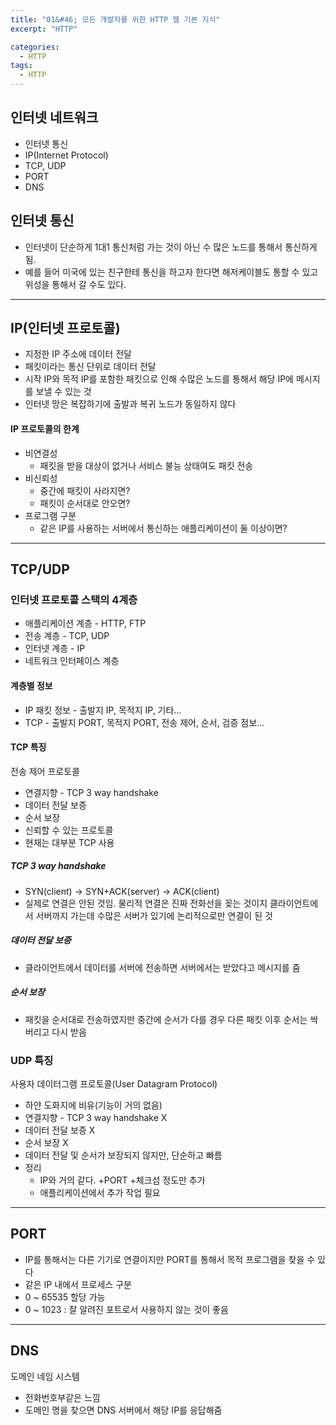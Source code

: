 ```yaml
---
title: "01&#46; 모든 개발자를 위한 HTTP 웹 기본 지식"
excerpt: "HTTP"

categories:
  - HTTP
tags:
  - HTTP
---
```


## 인터넷 네트워크
- 인터넷 통신
- IP(Internet Protocol)
- TCP, UDP
- PORT
- DNS

## 인터넷 통신
- 인터넷이 단순하게 1대1 통신처럼 가는 것이 아닌 수 많은 노드를 통해서 통신하게 됨.
- 예를 들어 미국에 있는 친구한테 통신을 하고자 한다면 해저케이블도 통할 수 있고 위성을 통해서 갈 수도 있다.

---

## IP(인터넷 프로토콜)
- 지정한 IP 주소에 데이터 전달
- 패킷이라는 통신 단위로 데이터 전달
- 시작 IP와 목적 IP를 포함한 패킷으로 인해 수많은 노드를 통해서 해당 IP에 메시지를 보낼 수 있는 것
- 인터넷 망은 복잡하기에 출발과 복귀 노드가 동일하지 않다

#### IP 프로토콜의 한계
- 비연결성
  - 패킷을 받을 대상이 없거나 서비스 불능 상태여도 패킷 전송
- 비신뢰성
  - 중간에 패킷이 사라지면?
  - 패킷이 순서대로 안오면?
- 프로그램 구분
  - 같은 IP를 사용하는 서버에서 통신하는 애플리케이션이 둘 이상이면?

---

## TCP/UDP

### 인터넷 프로토콜 스택의 4계층
- 애플리케이션 계층 - HTTP, FTP
- 전송 계층 - TCP, UDP
- 인터넷 계층 - IP
- 네트워크 인터페이스 계층

#### 계층별 정보
- IP 패킷 정보 - 출발지 IP, 목적지 IP, 기타...
- TCP - 출발지 PORT, 목적지 PORT, 전송 제어, 순서, 검증 점보...

#### TCP 특징
전송 제어 프로토콜
- 연결지향 - TCP 3 way handshake
- 데이터 전달 보증
- 순서 보장
- 신뢰할 수 있는 프로토콜
- 현재는 대부분 TCP 사용

##### TCP 3 way handshake
- SYN(client) -> SYN+ACK(server) -> ACK(client)
- 실제로 연결은 안된 것임. 물리적 연결은 진짜 전화선을 꽂는 것이지 클라이언트에서 서버까지 가는데 수많은 서버가 있기에 논리적으로만 연결이 된 것

##### 데이터 전달 보증
- 클라이언트에서 데이터를 서버에 전송하면 서버에서는 받았다고 메시지를 줌

##### 순서 보장
- 패킷을 순서대로 전송하였지만 중간에 순서가 다를 경우 다른 패킷 이후 순서는 싹 버리고 다시 받음

### UDP 특징
사용자 데이터그램 프로토콜(User Datagram Protocol)
- 하얀 도화지에 비유(기능이 거의 없음)
- 연결지향 - TCP 3 way handshake X
- 데이터 전달 보증 X
- 순서 보장 X
- 데이터 전달 및 순서가 보장되지 않지만, 단순하고 빠름
- 정리
  - IP와 거의 같다. +PORT +체크섬 정도만 추가
  - 애플리케이션에서 추가 작업 필요

---

## PORT
- IP를 통해서는 다른 기기로 연결이지만 PORT를 통해서 목적 프로그램을 찾을 수 있다
- 같은 IP 내에서 프로세스 구분
- 0 ~ 65535 할당 가능
- 0 ~ 1023 : 잘 알려진 포트로서 사용하지 않는 것이 좋음

---

## DNS
도메인 네임 시스템
- 전화번호부같은 느낌
- 도메인 명을 찾으면 DNS 서버에서 해당 IP를 응답해줌